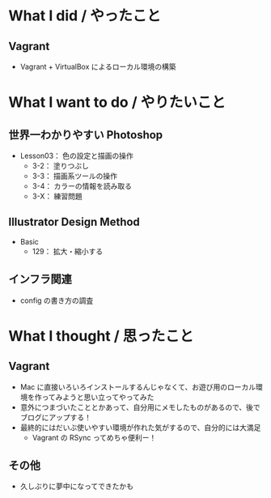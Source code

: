 # What I did / やったこと
## Vagrant
- Vagrant + VirtualBox によるローカル環境の構築

# What I want to do / やりたいこと
## 世界一わかりやすい Photoshop
- Lesson03： 色の設定と描画の操作
    - 3-2： 塗りつぶし
    - 3-3： 描画系ツールの操作
    - 3-4： カラーの情報を読み取る
    - 3-X： 練習問題

## Illustrator Design Method
- Basic
    - 129： 拡大・縮小する

## インフラ関連
- config の書き方の調査

# What I thought / 思ったこと
## Vagrant
- Mac に直接いろいろインストールするんじゃなくて、お遊び用のローカル環境を作ってみようと思い立ってやってみた
- 意外につまづいたこととかあって、自分用にメモしたものがあるので、後でブログにアップする！
- 最終的にはだいぶ使いやすい環境が作れた気がするので、自分的には大満足
    - Vagrant の RSync ってめちゃ便利ー！

## その他
- 久しぶりに夢中になってできたかも
